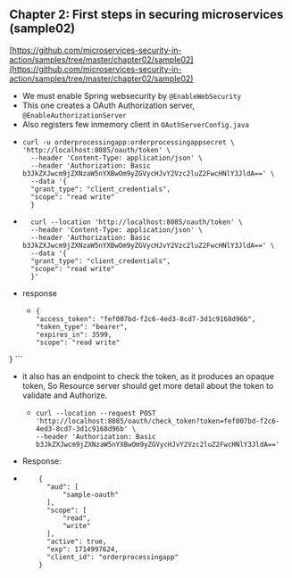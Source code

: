 ## Chapter 2: First steps in securing microservices (sample02)

[https://github.com/microservices-security-in-action/samples/tree/master/chapter02/sample02](https://github.com/microservices-security-in-action/samples/tree/master/chapter02/sample02)
- We must enable Spring websecurity by `@EnableWebSecurity`
- This one creates a OAuth Authorization server, `@EnableAuthorizationServer`
- Also registers few inmemory client in `OAuthServerConfig.java`
- ``` 
  curl -u orderprocessingapp:orderprocessingappsecret \
  'http://localhost:8085/oauth/token' \
    --header 'Content-Type: application/json' \
    --header 'Authorization: Basic b3JkZXJwcm9jZXNzaW5nYXBwOm9yZGVycHJvY2Vzc2luZ2FwcHNlY3JldA==' \
    --data '{
    "grant_type": "client_credentials",
    "scope": "read write"
    }
  ```
- ```
    curl --location 'http://localhost:8085/oauth/token' \
    --header 'Content-Type: application/json' \
    --header 'Authorization: Basic b3JkZXJwcm9jZXNzaW5nYXBwOm9yZGVycHJvY2Vzc2luZ2FwcHNlY3JldA==' \
    --data '{
    "grant_type": "client_credentials",
    "scope": "read write"
    }'
    ```
- response
  - ```
    {
    "access_token": "fef007bd-f2c6-4ed3-8cd7-3d1c9168d96b",
    "token_type": "bearer",
    "expires_in": 3599,
    "scope": "read write"
}
    ```

- it also has an endpoint to check the token, as it produces an opaque token, So Resource server should get more detail about the token to validate and Authorize.
  - ```
    curl --location --request POST 'http://localhost:8085/oauth/check_token?token=fef007bd-f2c6-4ed3-8cd7-3d1c9168d96b' \
    --header 'Authorization: Basic b3JkZXJwcm9jZXNzaW5nYXBwOm9yZGVycHJvY2Vzc2luZ2FwcHNlY3JldA=='
    ```
- Response:    
- ```
      {
        "aud": [
            "sample-oauth"
        ],
        "scope": [
            "read",
            "write"
        ],
        "active": true,
        "exp": 1714997624,
        "client_id": "orderprocessingapp"
      }
 ```  